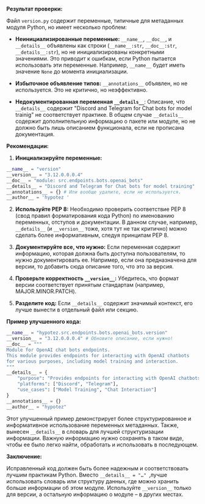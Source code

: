 **Результат проверки:**

Файл `version.py` содержит переменные, типичные для метаданных модуля Python, но имеет несколько проблем:

* **Неинициализированные переменные:** `__name__`, `__doc__`, и `__details__` объявлены как строки (`__name__:str`, `__doc__:str`, `__details__:str`), но не инициализированы конкретными значениями. Это приводит к ошибкам, если Python пытается использовать эти переменные.  Например,  `__name__` будет иметь значение `None` до момента инициализации.

* **Избыточное объявление типов:** `__annotations__` объявлен, но не используется. Это не критично, но неэффективно.

* **Недокументированная переменная `__details__`**:  Описание, что `__details__` содержит "Discord and Telegram for Chat bots for model trainig" не соответствует практике.  В общем случае  `__details__` содержит дополнительную информацию о пакете или модуле, но не должно быть лишь описанием функционала, если не прописана документация.


**Рекомендации:**

1. **Инициализируйте переменные:**

```python
__name__ = "version"
__version__ = "3.12.0.0.0.4"
__doc__ = "module: src.endpoints.bots.openai_bots"
__details__ = "Discord and Telegram for Chat bots for model training"
__annotations__ = {} # Или вообще удалите, если не используется.
__author__ = 'hypotez '
```

2. **Используйте PEP 8:**  Необходимо проверить соответствие PEP 8 (свод правил форматирования кода Python) по именованию переменных, отступов и документации.  В данном случае, например, `__details__` (и `__version__` тоже, хотя тут не так критично) можно сделать более информативным, следуя принципам PEP 8.

3. **Документируйте все, что нужно:** Если переменная содержит информацию, которая должна быть доступна пользователям, то нужно документировать ее. Например, если она предназначена для версии, то добавить сюда описание того, что это за версия.

4. **Проверьте корректность `__version__`:**  Убедитесь, что формат версии соответствует принятым стандартам (например, MAJOR.MINOR.PATCH).

5. **Разделите код:** Если `__details__` содержит значимый контекст, его лучше вынести в отдельный файл или секцию.


**Пример улучшенного кода:**

```python
__name__ = "hypotez.src.endpoints.bots.openai_bots.version"
__version__ = "3.12.0.0.0.4" # Обновите описание, если нужно!
__doc__ = """
Module for OpenAI chat bots endpoints.
This module provides endpoints for interacting with OpenAI chatbots
for various purposes, including model training and interaction.
"""
__details__ = {
    "purpose": "Provides endpoints for interacting with OpenAI chatbots.",
    "platforms": ["Discord", "Telegram"],
    "use_cases": ["Model Training", "Chat Interaction"]
}
__annotations__ = {}
__author__ = "hypotez"
```

Этот улучшенный пример демонстрирует более структурированное и информативное использование переменных метаданных.  Также, вынесен `__details__` в словарь для лучшей структуризации информации.  Важную информацию нужно сохранять в таком виде, чтобы ее было легко найти, обработать и использовать в последующем.


**Заключение:**

Исправленный код должен быть более надежным и соответствовать лучшим практикам Python.  Вместо `__details__ = "…" `,лучше использовать словарь или структуру данных, где можно хранить больше информации об этом модуле.  Используйте `__version__` только для версии, а остальную информацию о модуле – в других местах.
